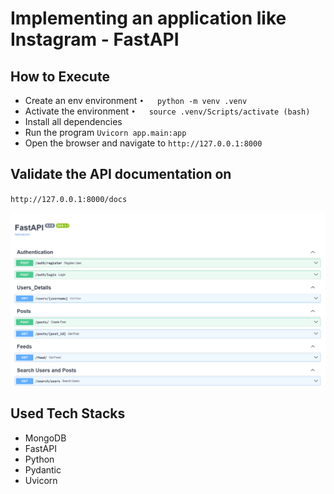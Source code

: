 # Implementing an application like Instagram - FastAPI

## How to Execute
- Create an env environment
   `•	python -m venv .venv`
- Activate the environment
   `•	source .venv/Scripts/activate (bash)`
- Install all dependencies
- Run the program 
   `Uvicorn app.main:app`
- Open the browser and navigate to `http://127.0.0.1:8000`

## Validate the API documentation on
`http://127.0.0.1:8000/docs`

![alt text](image.png)

## Used Tech Stacks
- MongoDB
- FastAPI
- Python
- Pydantic
- Uvicorn

